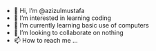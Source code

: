 - 👋 Hi, I’m @azizulmustafa
- 👀 I’m interested in learning coding
- 🌱 I’m currently learning basic use of computers
- 💞️ I’m looking to collaborate on nothing
- 📫 How to reach me ...

<!---
azizulmustafa/azizulmustafa is a ✨ special ✨ repository because its `README.md` (this file) appears on your GitHub profile.
You can click the Preview link to take a look at your changes.
--->
